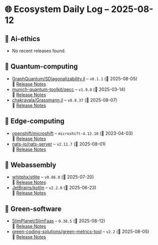 # 🌐 Ecosystem Daily Log – 2025-08-12

## 🔹 Ai-ethics
- No recent releases found.

## 🔹 Quantum-computing
- [GraphQuantum/SDiagonalizability.jl](https://github.com/GraphQuantum/SDiagonalizability.jl/releases/tag/v0.1.1) – `v0.1.1` (📅 2025-08-05)  
  🔗 [Release Notes](https://github.com/GraphQuantum/SDiagonalizability.jl/releases/tag/v0.1.1)
- [munich-quantum-toolkit/qecc](https://github.com/munich-quantum-toolkit/qecc/releases/tag/v1.9.0) – `v1.9.0` (📅 2025-03-14)  
  🔗 [Release Notes](https://github.com/munich-quantum-toolkit/qecc/releases/tag/v1.9.0)
- [chakravala/Grassmann.jl](https://github.com/chakravala/Grassmann.jl/releases/tag/v0.8.37) – `v0.8.37` (📅 2025-08-07)  
  🔗 [Release Notes](https://github.com/chakravala/Grassmann.jl/releases/tag/v0.8.37)

## 🔹 Edge-computing
- [openshift/microshift](https://github.com/openshift/microshift/releases/tag/microshift-4.12.10) – `microshift-4.12.10` (📅 2023-04-03)  
  🔗 [Release Notes](https://github.com/openshift/microshift/releases/tag/microshift-4.12.10)
- [nats-io/nats-server](https://github.com/nats-io/nats-server/releases/tag/v2.11.7) – `v2.11.7` (📅 2025-08-01)  
  🔗 [Release Notes](https://github.com/nats-io/nats-server/releases/tag/v2.11.7)

## 🔹 Webassembly
- [whitphx/stlite](https://github.com/whitphx/stlite/releases/tag/v0.86.0) – `v0.86.0` (📅 2025-07-20)  
  🔗 [Release Notes](https://github.com/whitphx/stlite/releases/tag/v0.86.0)
- [JetBrains/kotlin](https://github.com/JetBrains/kotlin/releases/tag/v2.2.0) – `v2.2.0` (📅 2025-06-23)  
  🔗 [Release Notes](https://github.com/JetBrains/kotlin/releases/tag/v2.2.0)

## 🔹 Green-software
- [SlimPlanet/SlimFaas](https://github.com/SlimPlanet/SlimFaas/releases/tag/0.38.5) – `0.38.5` (📅 2025-08-12)  
  🔗 [Release Notes](https://github.com/SlimPlanet/SlimFaas/releases/tag/0.38.5)
- [green-coding-solutions/green-metrics-tool](https://github.com/green-coding-solutions/green-metrics-tool/releases/tag/v2.2) – `v2.2` (📅 2025-08-05)  
  🔗 [Release Notes](https://github.com/green-coding-solutions/green-metrics-tool/releases/tag/v2.2)